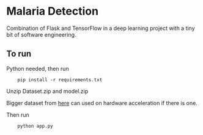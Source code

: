 # Malaria Detection

Combination of Flask and TensorFlow in a deep learning project with a tiny bit of software engineering.

## To run
Python needed, then run
```
    pip install -r requirements.txt
```
Unzip Dataset.zip and model.zip

Bigger dataset from [here](https://www.kaggle.com/datasets/iarunava/cell-images-for-detecting-malaria/download?datasetVersionNumber=1) can used on hardware acceleration if there is one.

Then run
```
    python app.py
```